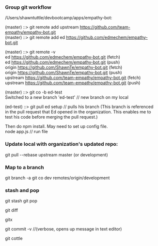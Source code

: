 ### Group git workflow
/Users/shawntuttle/devbootcamp/apps/empathy-bot:

(master) ::> git remote add upstream https://github.com/team-empathy/empathy-bot.git  
(master) ::> git remote add ed https://github.com/edmechem/empathy-bot.git  

(master) ::> git remote -v  
ed	https://github.com/edmechem/empathy-bot.git (fetch)  
ed	https://github.com/edmechem/empathy-bot.git (push)  
origin	https://github.com/ShawnTe/empathy-bot.git (fetch)  
origin	https://github.com/ShawnTe/empathy-bot.git (push)  
upstream	https://github.com/team-empathy/empathy-bot.git (fetch)  
upstream	https://github.com/team-empathy/empathy-bot.git (push)  

(master) ::> git co -b ed-test  
Switched to a new branch 'ed-test'     // new branch on my local  

(ed-test) ::> git pull ed setup         // pulls his branch (This branch is referenced in the pull request   that Ed opened in the organization. This enables me to test his code before merging the pull request.)  

Then do npm install. May need to set up config file.  
node app.js         // run file  

### Update local with organization's updated repo:
 git pull --rebase upstream master (or development)  

### Map to a branch
git branch -a
git co dev remotes/origin/development

### stash and pop
git stash
git pop


git diff

gitx

git commit -v         //(verbose, opens up message in text editor)

git cottle
